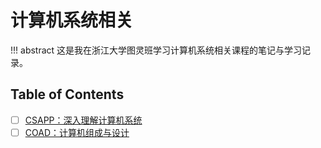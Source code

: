 # 计算机系统相关

!!! abstract
    这是我在浙江大学图灵班学习计算机系统相关课程的笔记与学习记录。

## Table of Contents

- [ ] [CSAPP：深入理解计算机系统](CSAPP/CSAPP.md)
- [ ] [COAD：计算机组成与设计](COAD/COAD.md)